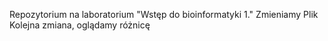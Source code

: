 Repozytorium na laboratorium "Wstęp do bioinformatyki 1."
Zmieniamy Plik
Kolejna zmiana, oglądamy różnicę
